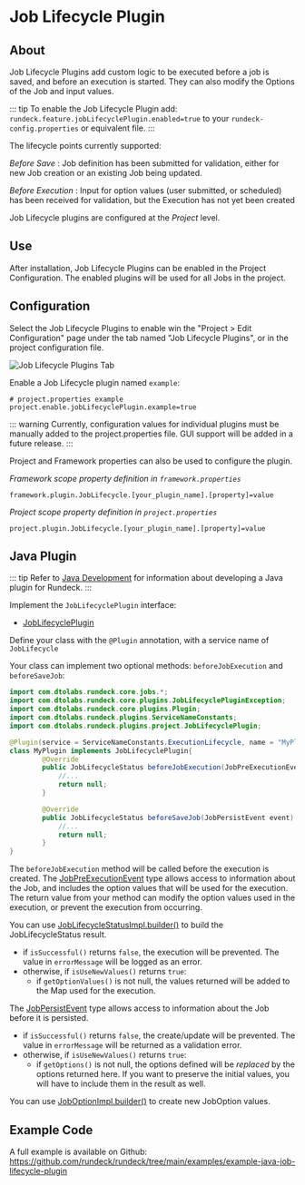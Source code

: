 # Job Lifecycle Plugin

## About

Job Lifecycle Plugins add custom logic to be executed before a job is saved, and before an execution is started.
They can also modify the Options of the Job and input values.

::: tip
To enable the Job Lifecycle Plugin add: `rundeck.feature.jobLifecyclePlugin.enabled=true`
to your `rundeck-config.properties` or equivalent file.
:::

The lifecycle points currently supported:


*Before Save*
:   Job definition has been submitted for validation, either for new Job creation or an existing Job being updated.

*Before Execution*
:   Input for option values (user submitted, or scheduled) has been received for validation, but the Execution has not yet been created


Job Lifecycle plugins are configured at the *Project* level.

## Use

After installation, Job Lifecycle Plugins can be enabled in the Project Configuration.  The enabled plugins will be used for all Jobs in the project.

## Configuration


Select the Job Lifecycle Plugins to enable win the "Project > Edit Configuration" page under the tab named "Job Lifecycle Plugins", or in the project configuration file.

![Job Lifecycle Plugins Tab](~@assets/img/figure-job-lifecycle-plugin-project-configure-page.png)

Enable a Job Lifecycle plugin named `example`:

``` properties
# project.properties example
project.enable.jobLifecyclePlugin.example=true

```


::: warning
Currently, configuration values for individual plugins must be manually added to the project.properties file. GUI support will be added in a future release.
:::


Project and Framework properties can also be used to configure the plugin.

_Framework scope property definition in `framework.properties`_


``` properties
framework.plugin.JobLifecycle.[your_plugin_name].[property]=value
```

_Project scope property definition in `project.properties`_

``` properties
project.plugin.JobLifecycle.[your_plugin_name].[property]=value
```

## Java Plugin


::: tip
Refer to [Java Development](/developer/01-plugin-development.md#java-plugin-development) for information about developing a Java plugin for Rundeck.
:::

Implement the `JobLifecyclePlugin` interface:

* [JobLifecyclePlugin]({{{javaDocBase}}}/com/dtolabs/rundeck/plugins/jobs/JobLifecyclePlugin.html)


Define your class with the `@Plugin` annotation, with a service name of `JobLifecycle`


Your class can implement two optional methods: `beforeJobExecution` and `beforeSaveJob`:

```java
import com.dtolabs.rundeck.core.jobs.*;
import com.dtolabs.rundeck.core.plugins.JobLifecyclePluginException;
import com.dtolabs.rundeck.core.plugins.Plugin;
import com.dtolabs.rundeck.plugins.ServiceNameConstants;
import com.dtolabs.rundeck.plugins.project.JobLifecyclePlugin;

@Plugin(service = ServiceNameConstants.ExecutionLifecycle, name = "MyPlugin")
class MyPlugin implements JobLifecyclePlugin{
 		@Override
	    public JobLifecycleStatus beforeJobExecution(JobPreExecutionEvent event) throws JobLifecyclePluginException {
	   		//...
            return null;
        }

        @Override
	    public JobLifecycleStatus beforeSaveJob(JobPersistEvent event) throws JobLifecyclePluginException {
	        //...
            return null;
        }
}
```

The `beforeJobExecution` method will be called before the execution is created.  The [JobPreExecutionEvent]({{{javaDocBase}}}/com/dtolabs/rundeck/plugins/jobs/JobPreExecutionEvent.html) type allows access to information about the Job, and includes
the option values that will be used for the execution. The return value from your method can modify the option values used in the execution, or prevent the execution from
occurring.

You can use [JobLifecycleStatusImpl.builder\(\)]({{{javaDocBase}}}/com/dtolabs/rundeck/core/jobs/JobLifecycleStatusImpl.html) to build the JobLifecycleStatus result.

* if `isSuccessful()` returns `false`, the execution will be prevented.  The value in `errorMessage` will be logged as an error.
* otherwise, if `isUseNewValues()` returns `true`:
  * if `getOptionValues()` is not null, the values returned will be added to the Map used for the execution.

The [JobPersistEvent]({{{javaDocBase}}}/com/dtolabs/rundeck/plugins/jobs/JobPersistEvent.html) type allows access to information about the Job before it is persisted.

* if `isSuccessful()` returns `false`, the create/update will be prevented.  The value in `errorMessage` will be returned as a validation error.
* otherwise, if `isUseNewValues()` returns `true`:
  * if `getOptions()` is not null, the options defined will be *replaced* by the options returned here. If you want to preserve the initial values, you will
  have to include them in the result as well. 

You can use [JobOptionImpl.builder\(\)]({{{javaDocBase}}}/com/dtolabs/rundeck/plugins/jobs/JobOptionImpl.html) to create new JobOption values.


## Example Code

A full example is available on Github: <https://github.com/rundeck/rundeck/tree/main/examples/example-java-job-lifecycle-plugin>

